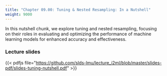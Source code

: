 ```yaml
---
title: "Chapter 09.00: Tuning & Nested Resampling: In a Nutshell"
weight: 9000
---
```

In this nutshell chunk, we explore tuning and nested resampling, focusing on their roles in evaluating and optimizing the performance of machine learning models for enhanced accuracy and effectiveness.

<!--more-->

### Lecture slides

{{< pdfjs file="https://github.com/slds-lmu/lecture_i2ml/blob/master/slides-pdf/slides-tuning-nutshell.pdf" >}}
